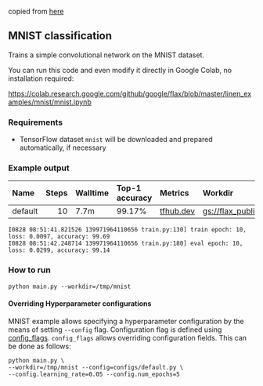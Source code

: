 copied from [here](https://github.com/google/flax/tree/master/examples/mnist)
## MNIST classification

Trains a simple convolutional network on the MNIST dataset.

You can run this code and even modify it directly in Google Colab, no
installation required:

https://colab.research.google.com/github/google/flax/blob/master/linen_examples/mnist/mnist.ipynb

### Requirements
* TensorFlow dataset `mnist` will be downloaded and prepared automatically, if necessary

### Example output

| Name    |   Steps | Walltime   | Top-1 accuracy   | Metrics                                                                                                               | Workdir                                                                                                                        |
|:--------|--------:|:-----------|:-----------------|:----------------------------------------------------------------------------------------------------------------------|:-------------------------------------------------------------------------------------------------------------------------------|
| default |      10 | 7.7m       | 99.17%           | [tfhub.dev](https://tensorboard.dev/experiment/1G9SvrW5RQyojRtMKNmMuQ/#scalars&_smoothingWeight=0&regexInput=default) | [gs://flax_public/examples/mnist/default](https://console.cloud.google.com/storage/browser/flax_public/examples/mnist/default) |

```
I0828 08:51:41.821526 139971964110656 train.py:130] train epoch: 10, loss: 0.0097, accuracy: 99.69
I0828 08:51:42.248714 139971964110656 train.py:180] eval epoch: 10, loss: 0.0299, accuracy: 99.14
```

### How to run

`python main.py --workdir=/tmp/mnist`

#### Overriding Hyperparameter configurations

MNIST example allows specifying a hyperparameter configuration by the means of
setting `--config` flag. Configuration flag is defined using
[config_flags](https://github.com/google/ml_collections/tree/master#config-flags).
`config_flags` allows overriding configuration fields. This can be done as
follows:

```shell
python main.py \
--workdir=/tmp/mnist --config=configs/default.py \
--config.learning_rate=0.05 --config.num_epochs=5
```
